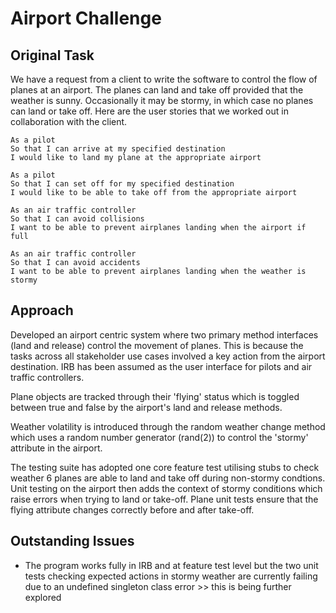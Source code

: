 Airport Challenge
=================

Original Task
-----

We have a request from a client to write the software to control the flow of planes at an airport. The planes can land and take off provided that the weather is sunny. Occasionally it may be stormy, in which case no planes can land or take off.  Here are the user stories that we worked out in collaboration with the client.

```
As a pilot
So that I can arrive at my specified destination
I would like to land my plane at the appropriate airport

As a pilot
So that I can set off for my specified destination
I would like to be able to take off from the appropriate airport

As an air traffic controller
So that I can avoid collisions
I want to be able to prevent airplanes landing when the airport if full

As an air traffic controller
So that I can avoid accidents
I want to be able to prevent airplanes landing when the weather is stormy
```

Approach
-----

Developed an airport centric system where two primary method interfaces (land and release) control the movement of planes. This is because the tasks across all stakeholder use cases involved a key action from the airport destination.
IRB has been assumed as the user interface for pilots and air traffic controllers.  

Plane objects are tracked through their 'flying' status which is toggled between true and false by the airport's land and release methods.

Weather volatility is introduced through the random weather change method which uses a random number generator (rand(2)) to control the 'stormy' attribute in the airport.

The testing suite has adopted one core feature test utilising stubs to check weather 6 planes are able to land and take off during non-stormy condtions. 
Unit testing on the airport then adds the context of stormy conditions which raise errors when trying to land or take-off.
Plane unit tests ensure that the flying attribute changes correctly before and after take-off.


Outstanding Issues
-----

* The program works fully in IRB and at feature test level but the two unit tests checking expected actions in stormy weather are currently failing due to an undefined singleton class error >> this is being further explored

